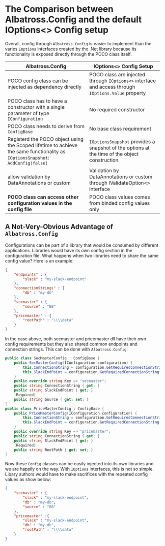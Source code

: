 # The Comparison between Albatross.Config and the default IOptions<> Config setup

Overall, config through `Albatross.Config` is easier to implement than the varies `IOptions` interfaces created by the .Net library because its functionality is exposed directly through the POCO class itself.

|Albatross.Config|IOptions<> Config Setup|
|-|-|
|POCO config class can be injected as dependency directly|POCO class are injected through `IOptions<>` interface and access through `IOptions.Value` property|
|POCO class has to have a constructor with a single parameter of type `IConfiguration`|No required constructor|
|POCO class needs to derive from `ConfigBase`|No base class requirement|
| Registerd the POCO object using the Scoped lifetime to achieve the same functionality as `IOptionsSnapshot`: `AddConfig(false)` |`IOptionsSnapshot` provides a snapshot of the options at the time of the object construction |
|allow validation by DataAnnotations or custom|Validation by DataAnnotations or custom through IValidateOption<> interface|
|**POCO class can access other configuration values in the config file**|POCO class values comes from binded config values only|

## A Not-Very-Obvious Advantage of `Albatross.Config`
Configurations can be part of a library that would be consumed by different applications.  Libraries would have its own config section in the configuration file.  What happens when two libraries need to share the same config value?  Here is an example:
```json
{
	"endpoints" : {
		"slack" : "my-slack-endpoint"
	},
	"connectionStrings" : {
		"db" : "my-db"
	},
	"secmaster" : {
		"source" : "BB"
	},
	"pricemaster" : {
		"rootPath" : "\\\\data"
	}
}
```
In the case above, both secmaster and pricemaster dll have their own config requirements but they also shared common endpoints and connection strings.  This can be done with `Albatross.Config`:
```csharp
public class SecMasterConfig : ConfigBase {
	public SecMasterConfig(IConfiguration configuration) {
		this.ConnectionString = configuration.GetRequiredConnectionString("db");
		this.SlackEndPoint = configuration.GetRequiredConnectionString("slack");
	}
	public override string Key => "secmaster";
	public string ConnectionString { get; }
	public string SlackEndPoint { get; }
	[Required]
	public string Source { get; set; }
}
public class PriceMasterConfig : ConfigBase {
	public PriceMasterConfig(IConfiguration configuration) {
		this.ConnectionString = configuration.GetRequiredConnectionString("db");
		this.SlackEndPoint = configuration.GetRequiredConnectionString("slack");
	}
	public override string Key => "pricemaster";
	public string ConnectionString { get; }
	public string SlackEndPoint { get; }
	[Required]
	public string RootPath { get; set; }
}
```
Now these `Config` classes can be easily injected into its own libraries and we are happily on the way.  With `IOptions` interfaces, this is not so simple.  Libary authors would have to make sacrifices with the repeated config values as show below: 
```json
{
	"secmaster" : {
		"slack" : "my-slack-endpoint",
		"db" : "my-db",
		"source" : "BB"
	},
	"pricemaster" :{
		"slack" : "my-slack-endpoint",
		"db" : "my-db",
		"rootPath" : "\\\\data"
	}
}
```